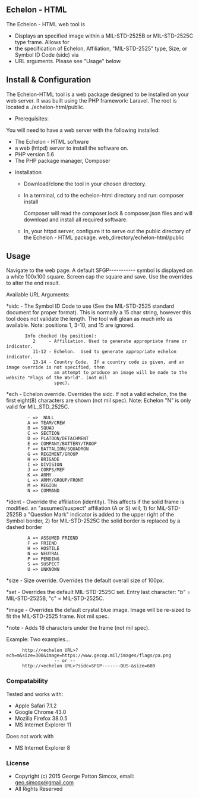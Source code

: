 ## Echelon - HTML

 The Echelon - HTML web tool is
 * Displays an specified image within a MIL-STD-2525B or MIL-STD-2525C type frame.  Allows for 
 * the specification of Echelon, Affiliation, "MIL-STD-2525" type, Size, or Symbol ID Code (sidc) via 
 * URL arguments.  Please see "Usage" below.

## Install & Configuration

The Echelon-HTML tool is a web package   designed to be installed on your web server.  It was built using the 
PHP framework: Laravel.  The root is located a ./echelon-html/public.

- Prerequisites:

You will need to have a web server with the following installed:
 * The Echelon - HTML software
 * a web (httpd) server to install the software on.
 * PHP version 5.6
 * The PHP package manager, Composer

- Installation

  * Download/clone the tool in your chosen directory.
  * In a terminal, cd to the echelon-html directory and run:
       composer install
       
       Composer will read the composer.lock & composer.json files and will download and 
       install all required software.

  * In, your httpd server, configure it to serve out the public directory of the Echelon - HTML package.
       web_directory/echelon-html/public

## Usage

Navigate to the web page.  A default SFGP----------- symbol is displayed on a white 100x100 square.  Screen cap 
the square and save.  Use the overrides to alter the end result.

Available URL Arguments:

 *sidc  - The Symbol ID Code to use (See the MIL-STD-2525 standard document for proper format).  This is normally 
         a 15 char string, however this tool does not validate the length.  The tool will glean as much info as 
         available. Note: positions 1, 3-10, and 15 are ignored.
         
           Info checked (by position):
              2     - Affiliation. Used to generate appropriate frame or indicator.
              11-12 - Echelon.  Used to generate appropriate echelon indicator.
              13-14 - Country Code.  If a country code is given, and an image override is not specified, then
                      an attempt to produce an image will be made to the website "Flags of the World". (not mil 
                      spec).
                      
 *ech   - Echelon override.  Overrides the sidc.  If not a valid echelon, the the first eight(8) characters are 
         shown (not mil spec).  Note: Echelon "N" is only valid for MIL_STD_2525C.
         
            - =>  NULL
            A => TEAM/CREW
            B => SQUAD
            C => SECTION
            D => PLATOON/DETACHMENT
            E => COMPANY/BATTERY/TROOP
            F => BATTALION/SQUADRON
            G => REGIMENT/GROUP
            H => BRIGADE
            I => DIVISION
            J => CORPS/MEF
            K => ARMY
            L => ARMY/GROUP/FRONT
            M => REGION
            N => COMMAND

 *ident - Override the affiliation (identity).  This affects if the solid frame is modified.  an "assumed/suspect" affiliation (A or S) will; 
            1) for MiL-STD-2525B a "Question Mark" indicator is added to the upper right of the Symbol border, 
            2) for MIL-STD-2525C the solid border is replaced by a dashed border
          
            A => ASSUMED FRIEND 
            F => FRIEND 
            H => HOSTILE 
            N => NEUTRAL 
            P => PENDING
            S => SUSPECT
            U => UNKNOWN
         
 *size  - Size override.  Overrides the default overall size of 100px.
 
 *set   - Overrides the default MIL-STD-2525C set.  Entry last character: "b" = MIL-STD-2525B, "c" = MIL-STD-2525C.
 
 *image - Overrides the default crystal blue image.  Image will be re-sized to fit the MIL-STD-2525 frame. Not mil spec.
 
 *note  - Adds 18 characters under the frame (not mil spec).

Example:  Two examples...

          http://<echelon URL>?ech=m&size=300&image=https://www.gecop.mil/images/flags/pa.png
                      -- or --
          http://<echelon URL>?sidc=SFGP-------DUS-&size=600

### Compatability

Tested and works with:

* Apple Safari 7.1.2
* Google Chrome 43.0
* Mozilla Firefox 38.0.5
* MS Internet Explorer 11

Does not work with

* MS Internet Explorer 8

### License

 * Copyright (c) 2015 George Patton Simcox, email: geo.simcox@gmail.com
 * All Rights Reserved


